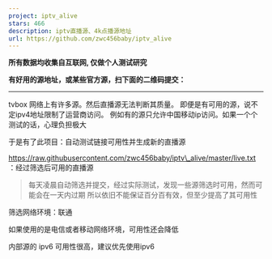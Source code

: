```yaml
---
project: iptv_alive
stars: 466
description: iptv直播源、4k点播源地址
url: https://github.com/zwc456baby/iptv_alive
---
```


**所有数据均收集自互联网, 仅做个人测试研究**

**有好用的源地址，或某些官方源，扫下面的二维码提交：**

* * *

tvbox 网络上有许多源。然后直播源无法判断其质量。 即便是有可用的源，说不定ipv4地址限制了运营商访问。 例如有的源只允许中国移动ip访问。如果一个个测试的话，心理负担极大

于是有了此项目：自动测试链接可用性并生成新的直播源

https://raw.githubusercontent.com/zwc456baby/iptv\_alive/master/live.txt ：经过筛选后可用的直播源

> 每天凌晨自动筛选并提交，经过实际测试，发现一些源筛选时可用，然而可能会在一天内过期 所以依旧不能保证百分百有效，但至少提高了其可用性

筛选网络环境：联通

如果使用的是电信或者移动网络环境，可用性还会降低

内部源的 ipv6 可用性很高，建议优先使用ipv6
